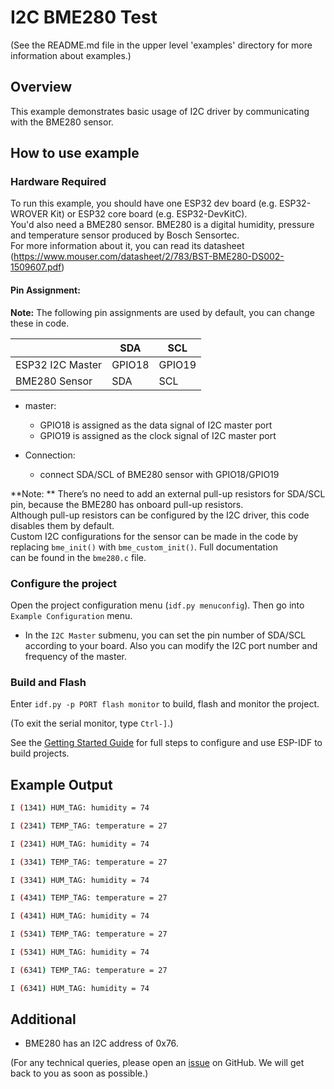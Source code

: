 # I2C BME280 Test

(See the README.md file in the upper level 'examples' directory for more information about examples.)

## Overview

This example demonstrates basic usage of I2C driver by communicating with the BME280 sensor.

## How to use example

### Hardware Required

To run this example, you should have one ESP32 dev board (e.g. ESP32-WROVER Kit) or ESP32 core board (e.g. ESP32-DevKitC).  
You'd also need a BME280 sensor. BME280 is a digital humidity, pressure and temperature sensor produced by Bosch Sensortec.  
For more information about it, you can read its datasheet (https://www.mouser.com/datasheet/2/783/BST-BME280-DS002-1509607.pdf)

#### Pin Assignment:

**Note:** The following pin assignments are used by default, you can change these in code.  

|                  | SDA    | SCL    |
| ---------------- | ------ | ------ |
| ESP32 I2C Master | GPIO18 | GPIO19 |
| BME280 Sensor    | SDA    | SCL    |

- master:
  - GPIO18 is assigned as the data signal of I2C master port
  - GPIO19 is assigned as the clock signal of I2C master port

- Connection:
  - connect SDA/SCL of BME280 sensor with GPIO18/GPIO19

**Note: ** There’s no need to add an external pull-up resistors for SDA/SCL pin, because the BME280 has onboard pull-up resistors.  
Although pull-up resistors can be configured by the I2C driver, this code disables them by default.  
Custom I2C configurations for the sensor can be made in the code by replacing `bme_init()` with `bme_custom_init()`. Full documentation  
can be found in the `bme280.c` file.  

### Configure the project

Open the project configuration menu (`idf.py menuconfig`). Then go into `Example Configuration` menu.

- In the `I2C Master` submenu, you can set the pin number of SDA/SCL according to your board. Also you can modify the I2C port number and frequency of the master.  

### Build and Flash

Enter `idf.py -p PORT flash monitor` to build, flash and monitor the project.

(To exit the serial monitor, type ``Ctrl-]``.)

See the [Getting Started Guide](https://docs.espressif.com/projects/esp-idf/en/latest/get-started/index.html) for full steps to configure and use ESP-IDF to build projects.

## Example Output

```bash
I (1341) HUM_TAG: humidity = 74

I (2341) TEMP_TAG: temperature = 27

I (2341) HUM_TAG: humidity = 74

I (3341) TEMP_TAG: temperature = 27

I (3341) HUM_TAG: humidity = 74

I (4341) TEMP_TAG: temperature = 27

I (4341) HUM_TAG: humidity = 74

I (5341) TEMP_TAG: temperature = 27

I (5341) HUM_TAG: humidity = 74

I (6341) TEMP_TAG: temperature = 27

I (6341) HUM_TAG: humidity = 74
```

## Additional

- BME280 has an I2C address of 0x76.

(For any technical queries, please open an [issue](https://github.com/espressif/esp-idf/issues) on GitHub. We will get back to you as soon as possible.)
